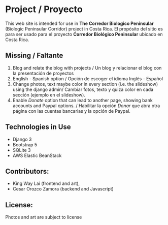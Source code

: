 
# Project / Proyecto

This web site is intended for use in **The Corredor Biologico Peninsular** (Biologic Peninsular Corridor) project in Costa Rica.
El propósito del sitio es para ser usado para el proyecto **Corredor Biológico Peninsular** ubicado en Costa Rica.

## Missing / Faltante

1. Blog and relate the blog with projects / Un blog y relacionar el blog con la presentación de proyectos
2. English - Spanish option / Opción de escoger el idioma Inglés - Español
3. Change photos, text maybe color in every section (i.e. the slideshow) using the django admin/ Cambiar fotos, texto y quiza color en cada sección (ejemplo en el slideshow).
4. Enable _Donate_ option that can lead to another page, showing bank accounts and Paypal options. / Habilitar la opción _Donar_ que abra otra página con las cuentas bancarias y la opción de Paypal. 


## Technologies in Use

- Django 3
- Bootstrap 5
- SQLite 3
- AWS Elastic BeanStack

## Contributors:

* King Way Lai (frontend and art), 
* Cesar Orozco Zamora (backend and Javascript)


## License:
Photos and art are subject to license